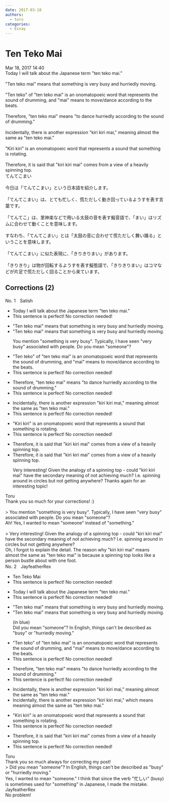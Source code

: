 ```yaml
---
date: 2017-03-18
authors:
  - toru
categories:
  - Essay
---
```


<h1 id="subject_show">Ten Teko Mai</h1>
<div class="date">Mar 18, 2017 14:40</div>
<div id="post"><div id="body_show_ori">
Today I will talk about the Japanese term "ten teko mai."<br/><br/>"Ten teko mai" means that something is very busy and hurriedly moving.<br/><br/>"Ten teko" of "ten teko mai" is an onomatopoeic word that represents the sound of drumming, and "mai" means to move/dance according to the beats.<br/><br/>Therefore, "ten teko mai" means "to dance hurriedly according to the sound of drumming."<br/><br/>Incidentally, there is another expression "kiri kiri mai," meaning almost the same as "ten teko mai."<br/><br/>"Kiri kiri" is an onomatopoeic word that represents a sound that something is rotating.<br/><br/>Therefore, it is said that "kiri kiri mai" comes from a view of a heavily spinning top.
</div></div>

<!-- more -->

<div id="post_ja"><div id="body_show_mo">
てんてこまい<br/><br/>今日は「てんてこまい」という日本語を紹介します。<br/><br/>「てんてこまい」は、とても忙しく、慌ただしく動き回っているようすを表す言葉です。<br/><br/>「てんてこ」は、里神楽などで用いる太鼓の音を表す擬音語で、「まい」はリズムに合わせて動くことを意味します。<br/><br/>すなわち、「てんてこまい」とは「太鼓の音に合わせて慌ただしく舞い踊る」ということを意味します。<br/><br/>「てんてこまい」に似た表現に、「きりきりまい」があります。<br/><br/>「きりきり」は物が回転するようすを表す擬態語で、「きりきりまい」はコマなどが片足で慌ただしく回ることから来ています。
</div></div>

## Corrections (2)
<div id="block"><div class="first_name"> No. 1　<span class="just_name">Satish</span></div><div id="block2">
<ul class="correction_field">
<li class="incorrect">Today I will talk about the Japanese term "ten teko mai."</li>
<li class="corrected perfect">This sentence is perfect! No correction needed!</li>
</ul>
<ul class="correction_field">
<li class="incorrect">"Ten teko mai" means that something is very busy and hurriedly moving.</li>
<li class="corrected correct">
"Ten teko mai" means that something is very busy and hurriedly moving.
<p class="correction_comment">You mention "something is very busy".  Typically, I have seen "very busy" associated with people.  Do you mean "someone"?</p>
</li>
</ul>
<ul class="correction_field">
<li class="incorrect">"Ten teko" of "ten teko mai" is an onomatopoeic word that represents the sound of drumming, and "mai" means to move/dance according to the beats.</li>
<li class="corrected perfect">This sentence is perfect! No correction needed!</li>
</ul>
<ul class="correction_field">
<li class="incorrect">Therefore, "ten teko mai" means "to dance hurriedly according to the sound of drumming."</li>
<li class="corrected perfect">This sentence is perfect! No correction needed!</li>
</ul>
<ul class="correction_field">
<li class="incorrect">Incidentally, there is another expression "kiri kiri mai," meaning almost the same as "ten teko mai."</li>
<li class="corrected perfect">This sentence is perfect! No correction needed!</li>
</ul>
<ul class="correction_field">
<li class="incorrect">"Kiri kiri" is an onomatopoeic word that represents a sound that something is rotating.</li>
<li class="corrected perfect">This sentence is perfect! No correction needed!</li>
</ul>
<ul class="correction_field">
<li class="incorrect">Therefore, it is said that "kiri kiri mai" comes from a view of a heavily spinning top.</li>
<li class="corrected correct">
Therefore, it is said that "kiri kiri mai" comes from a view of a heavily spinning top.
<p class="correction_comment">Very interesting!   Given the analogy of a spinning top - could "kiri kiri mai" have the secondary meaning of not achieving much? I.e. spinning around in circles but not getting anywhere?  Thanks again for an interesting topic!</p>
</li>
</ul>
</div><div class="name"><span class="just_name">Toru</span><br>
Thank you so much for your corrections! :)<br/><br/>&gt; You mention "something is very busy". Typically, I have seen "very busy" associated with people. Do you mean "someone"?<br/>Ah! Yes, I wanted to mean "someone" instead of "something."<br/><br/>&gt; Very interesting! Given the analogy of a spinning top - could "kiri kiri mai" have the secondary meaning of not achieving much? I.e. spinning around in circles but not getting anywhere? <br/>Oh, I forgot to explain the detail. The reason why "kiri kiri mai" means almost the same as "ten teko mai" is because a spinning top looks like a person bustle about with one foot.
</div>
</div>
<div id="block"><div class="first_name"> No. 2　<span class="just_name">JayfeatherRex</span></div><div id="block2">
<ul class="correction_field">
<li class="incorrect">Ten Teko Mai</li>
<li class="corrected perfect">This sentence is perfect! No correction needed!</li>
</ul>
<ul class="correction_field">
<li class="incorrect">Today I will talk about the Japanese term "ten teko mai."</li>
<li class="corrected perfect">This sentence is perfect! No correction needed!</li>
</ul>
<ul class="correction_field">
<li class="incorrect">"Ten teko mai" means that something is very busy and hurriedly moving.</li>
<li class="corrected correct">
"Ten teko mai" means that <span class="f_blue">something </span>is very busy and hurriedly moving.
<p class="correction_comment">(in blue)<br/>Did you mean "someone"?  In English, things can't be described as "busy" or "hurriedly moving."</p>
</li>
</ul>
<ul class="correction_field">
<li class="incorrect">"Ten teko" of "ten teko mai" is an onomatopoeic word that represents the sound of drumming, and "mai" means to move/dance according to the beats.</li>
<li class="corrected perfect">This sentence is perfect! No correction needed!</li>
</ul>
<ul class="correction_field">
<li class="incorrect">Therefore, "ten teko mai" means "to dance hurriedly according to the sound of drumming."</li>
<li class="corrected perfect">This sentence is perfect! No correction needed!</li>
</ul>
<ul class="correction_field">
<li class="incorrect">Incidentally, there is another expression "kiri kiri mai," meaning almost the same as "ten teko mai."</li>
<li class="corrected correct">
Incidentally, there is another expression "kiri kiri mai," <span class="f_red">which means </span><span class="sline">meaning </span>almost the same as "ten teko mai."
</li>
</ul>
<ul class="correction_field">
<li class="incorrect">"Kiri kiri" is an onomatopoeic word that represents a sound that something is rotating.</li>
<li class="corrected perfect">This sentence is perfect! No correction needed!</li>
</ul>
<ul class="correction_field">
<li class="incorrect">Therefore, it is said that "kiri kiri mai" comes from a view of a heavily spinning top.</li>
<li class="corrected perfect">This sentence is perfect! No correction needed!</li>
</ul>
</div><div class="name"><span class="just_name">Toru</span><br>
Thank you so much always for correcting my post!<br/>&gt; Did you mean "someone"? In English, things can't be described as "busy" or "hurriedly moving."<br/>Yes, I wanted to mean "someone." I think that since the verb "忙しい" (busy) is sometimes used for "something" in Japanese, I made the mistake.
</div>
<div class="name"><span class="just_name">JayfeatherRex</span><br>
No problem!
</div>
</div>
